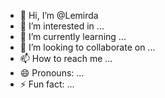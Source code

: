 - 👋 Hi, I’m @Lemirda
- 👀 I’m interested in ...
- 🌱 I’m currently learning ...
- 💞️ I’m looking to collaborate on ...
- 📫 How to reach me ...
- 😄 Pronouns: ...
- ⚡ Fun fact: ...

<!---
Lemirda/Lemirda is a ✨ special ✨ repository because its `README.md` (this file) appears on your GitHub profile.
You can click the Preview link to take a look at your changes.
--->
